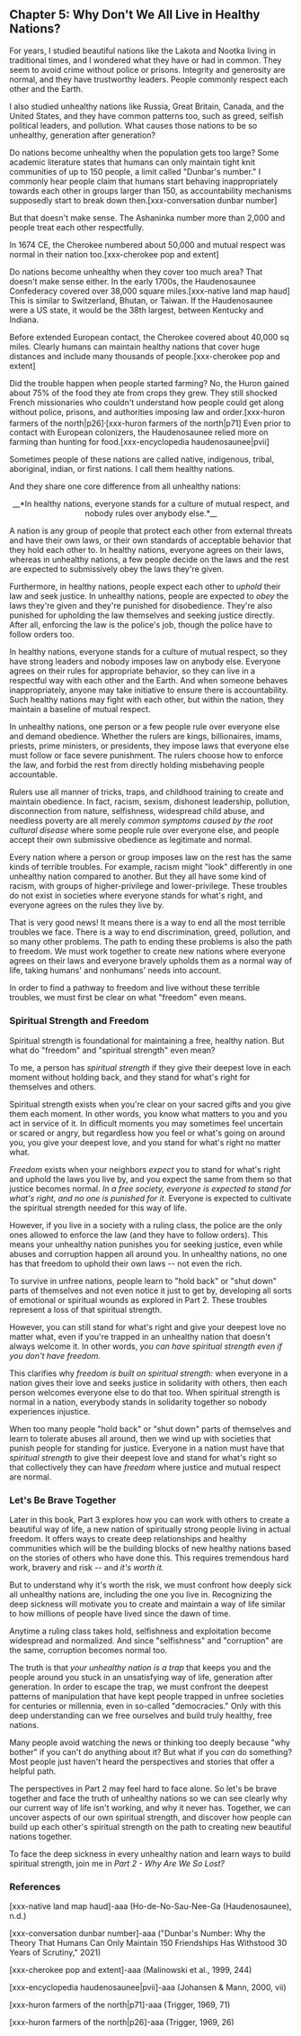## Chapter 5: Why Don't We All Live in Healthy Nations?

For years, I studied beautiful nations like the Lakota and Nootka living in traditional times, and I wondered what they have or had in common. They seem to avoid crime without police or prisons. Integrity and generosity are normal, and they have trustworthy leaders. People commonly respect each other and the Earth.

I also studied unhealthy nations like Russia, Great Britain, Canada, and the United States, and they have common patterns too, such as greed, selfish political leaders, and pollution. What causes those nations to be so unhealthy, generation after generation?

Do nations become unhealthy when the population gets too large? Some academic literature states that humans can only maintain tight knit communities of up to 150 people, a limit called "Dunbar's number." I commonly hear people claim that humans start behaving inappropriately towards each other in groups larger than 150, as accountability mechanisms supposedly start to break down then.[xxx-conversation dunbar number]

But that doesn't make sense. The Ashaninka number more than 2,000 and people treat each other respectfully.

In 1674 CE, the Cherokee numbered about 50,000 and mutual respect was normal in their nation too.[xxx-cherokee pop and extent]

Do nations become unhealthy when they cover too much area? That doesn't make sense either. In the early 1700s, the Haudenosaunee Confederacy covered over 38,000 square miles.[xxx-native land map haud] This is similar to Switzerland, Bhutan, or Taiwan. If the Haudenosaunee were a US state, it would be the 38th largest, between Kentucky and Indiana.

Before extended European contact, the Cherokee covered about 40,000 sq miles. Clearly humans can maintain healthy nations that cover huge distances and include many thousands of people.[xxx-cherokee pop and extent]

Did the trouble happen when people started farming? No, the Huron gained about 75% of the food they ate from crops they grew. They still shocked French missionaries who couldn't understand how people could get along without police, prisons, and authorities imposing law and order.[xxx-huron farmers of the north|p26]<sup>,</sup>[xxx-huron farmers of the north|p71] Even prior to contact with European colonizers, the Haudenosaunee relied more on farming than hunting for food.[xxx-encyclopedia haudenosaunee|pvii]

Sometimes people of these nations are called native, indigenous, tribal, aboriginal, indian, or first nations. I call them healthy nations.

And they share one core difference from all unhealthy nations:

<center>__*In healthy nations, everyone stands for a culture of mutual respect, and nobody rules over anybody else.*__</center>

A nation is any group of people that protect each other from external threats and have their own laws, or their own standards of acceptable behavior that they hold each other to. In healthy nations, everyone agrees on their laws, whereas in unhealthy nations, a few people decide on the laws and the rest are expected to submissively obey the laws they're given.

Furthermore, in healthy nations, people expect each other to _uphold_ their law and seek justice. In unhealthy nations, people are expected to _obey_ the laws they're given and they're punished for disobedience. They're also punished for upholding the law themselves and seeking justice directly. After all, enforcing the law is the police's job, though the police have to follow orders too.

In healthy nations, everyone stands for a culture of mutual respect, so they have strong leaders and nobody imposes law on anybody else. Everyone agrees on their rules for appropriate behavior, so they can live in a respectful way with each other and the Earth. And when someone behaves inappropriately, anyone may take initiative to ensure there is accountability. Such healthy nations may fight with each other, but within the nation, they maintain a baseline of mutual respect.

In unhealthy nations, one person or a few people rule over everyone else and demand obedience. Whether the rulers are kings, billionaires, imams, priests, prime ministers, or presidents, they impose laws that everyone else must follow or face severe punishment. The rulers choose how to enforce the law, and forbid the rest from directly holding misbehaving people accountable.

Rulers use all manner of tricks, traps, and childhood training to create and maintain obedience. In fact, racism, sexism, dishonest leadership, pollution, disconnection from nature, selfishness, widespread child abuse, and needless poverty are all merely _common symptoms caused by the root cultural disease_ where some people rule over everyone else, and people accept their own submissive obedience as legitimate and normal.

Every nation where a person or group imposes law on the rest has the same kinds of terrible troubles. For example, racism might "look" differently in one unhealthy nation compared to another. But they all have some kind of racism, with groups of higher-privilege and lower-privilege. These troubles do not exist in societies where everyone stands for what's right, and everyone agrees on the rules they live by.

That is very good news! It means there is a way to end all the most terrible troubles we face. There is a way to end discrimination, greed, pollution, and so many other problems. The path to ending these problems is also the path to freedom. We must work together to create new nations where everyone agrees on their laws and everyone bravely upholds them as a normal way of life, taking humans' and nonhumans' needs into account.

In order to find a pathway to freedom and live without these terrible troubles, we must first be clear on what "freedom" even means.

### Spiritual Strength and Freedom

Spiritual strength is foundational for maintaining a free, healthy nation. But what do "freedom" and "spiritual strength" even mean?

To me, a person has _spiritual strength_ if they give their deepest love in each moment without holding back, and they stand for what's right for themselves and others.

Spiritual strength exists when you're clear on your sacred gifts and you give them each moment. In other words, you know what matters to you and you act in service of it. In difficult moments you may sometimes feel uncertain or scared or angry, but regardless how you feel or what's going on around you, you give your deepest love, and you stand for what's right no matter what.

_Freedom_ exists when your neighbors _expect_ you to stand for what's right and uphold the laws you live by, and you expect the same from them so that justice becomes normal. _In a free society, everyone is expected to stand for what's right, and no one is punished for it._ Everyone is expected to cultivate the spiritual strength needed for this way of life.

However, if you live in a society with a ruling class, the police are the only ones allowed to enforce the law (and they have to follow orders). This means your unhealthy nation punishes you for seeking justice, even while abuses and corruption happen all around you. In unhealthy nations, no one has that freedom to uphold their own laws -- not even the rich.

To survive in unfree nations, people learn to "hold back" or "shut down" parts of themselves and not even notice it just to get by, developing all sorts of emotional or spiritual wounds as explored in Part 2. These troubles represent a loss of that spiritual strength.

However, you can still stand for what's right and give your deepest love no matter what, even if you're trapped in an unhealthy nation that doesn't always welcome it. In other words, _you can have spiritual strength even if you don't have freedom._

This clarifies why _freedom is built on spiritual strength:_ when everyone in a nation gives their love and seeks justice in solidarity with others, then each person welcomes everyone else to do that too. When spiritual strength is normal in a nation, everybody stands in solidarity together so nobody experiences injustice.

When too many people "hold back" or "shut down" parts of themselves and learn to tolerate abuses all around, then we wind up with societies that punish people for standing for justice. Everyone in a nation must have that _spiritual strength_ to give their deepest love and stand for what's right so that collectively they can have _freedom_ where justice and mutual respect are normal.

### Let's Be Brave Together

Later in this book, Part 3 explores how you can work with others to create a beautiful way of life, a new nation of spiritually strong people living in actual freedom. It offers ways to create deep relationships and healthy communities which will be the building blocks of new healthy nations based on the stories of others who have done this. This requires tremendous hard work, bravery and risk -- and _it's worth it._

But to understand why it's worth the risk, we must confront how deeply sick all unhealthy nations are, including the one you live in. Recognizing the deep sickness will motivate you to create and maintain a way of life similar to how millions of people have lived since the dawn of time.

Anytime a ruling class takes hold, selfishness and exploitation become widespread and normalized. And since "selfishness" and "corruption" are the same, corruption becomes normal too.

The truth is that _your unhealthy nation is a trap_ that keeps you and the people around you stuck in an unsatisfying way of life, generation after generation. In order to escape the trap, we must confront the deepest patterns of manipulation that have kept people trapped in unfree societies for centuries or millennia, even in so-called "democracies." Only with this deep understanding can we free ourselves and build truly healthy, free nations.

Many people avoid watching the news or thinking too deeply because "why bother" if you can't do anything about it? But what if you _can_ do something? Most people just haven't heard the perspectives and stories that offer a helpful path.

The perspectives in Part 2 may feel hard to face alone. So let's be brave together and face the truth of unhealthy nations so we can see clearly why our current way of life isn't working, and why it never has. Together, we can uncover aspects of our own spiritual strength, and discover how people can build up each other's spiritual strength on the path to creating new beautiful nations together.

To face the deep sickness in every unhealthy nation and learn ways to build spiritual strength, join me in _Part 2 - Why Are We So Lost?_

### References

[xxx-native land map haud]-aaa (Ho-de-No-Sau-Nee-Ga (Haudenosaunee), n.d.)

[xxx-conversation dunbar number]-aaa ("Dunbar's Number: Why the Theory That Humans Can Only Maintain 150 Friendships Has Withstood 30 Years of Scrutiny," 2021)

[xxx-cherokee pop and extent]-aaa (Malinowski et al., 1999, 244)

[xxx-encyclopedia haudenosaunee|pvii]-aaa (Johansen & Mann, 2000, vii)

[xxx-huron farmers of the north|p71]-aaa (Trigger, 1969, 71)

[xxx-huron farmers of the north|p26]-aaa (Trigger, 1969, 26)